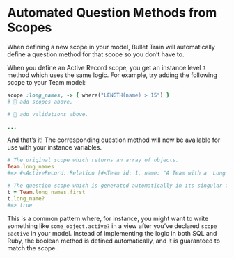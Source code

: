 # Automated Question Methods from Scopes

When defining a new scope in your model, Bullet Train will automatically define a question method for that scope so you don’t have to.

When you define an Active Record scope, you get an instance level `?` method which uses the same logic. For example, try adding the following scope to your Team model:
```ruby
scope :long_names, -> { where("LENGTH(name) > 15") }
# 🚅 add scopes above.

# 🚅 add validations above.

...
```

And that’s it! The corresponding question method will now be available for use with your instance variables.

```ruby
# The original scope which returns an array of objects.
Team.long_names
#=> #<ActiveRecord::Relation [#<Team id: 1, name: "A Team with a  Long Name”, ...>]>

# The question scope which is generated automatically in its singular form.
t = Team.long_names.first
t.long_name?
#=> true
```

This is a common pattern where, for instance, you might want to write something like `some_object.active?` in a view after you’ve declared `scope :active` in your model. Instead of implementing the logic in both SQL and Ruby, the boolean method is defined automatically, and it is guaranteed to match the scope.
